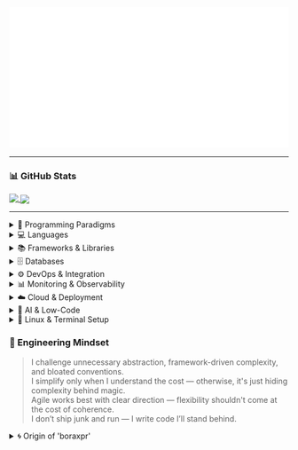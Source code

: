 <a href="https://github.com/boraxpr">
  <img src="header.svg" alt="Click to see the source">
</a>

---

### 📊 GitHub Stats

<a href="https://github.com/boraxpr">
  <img align="top" src="https://github-readme-stats-m5lmz0gqb-boraxpr.vercel.app/api?username=boraxpr&show_icons=true&theme=tokyonight&include_all_commits=true" />
</a>
<a href="https://github.com/boraxpr">
  <img align="center" src="https://github-readme-stats-m5lmz0gqb-boraxpr.vercel.app/api/top-langs/?username=boraxpr&theme=gruvbox&langs_count=5&layout=donut&hide=typescript,QML,c%2B%2B,CMake,PowerShell,Makefile,Ruby&exclude_repo=BlackDesertTools,SeniorLibraryWebTest&&size_weight=0.5&count_weight=0.5" />
</a>

---

<details>
<summary>🧭 Programming Paradigms</summary>

![Object-Oriented](https://img.shields.io/badge/Paradigm-OOP%20(Done%20Right)-blueviolet)  
![Functional](https://img.shields.io/badge/Paradigm-Practical%20Functional-7CFC00)  
![Declarative](https://img.shields.io/badge/Paradigm-Declarative-40C4FF)

</details>

<details>
<summary>💻 Languages</summary>

![Python](https://img.shields.io/badge/Language-Python-3776AB?logo=python&logoColor=white)  
![SQL](https://img.shields.io/badge/Language-SQL-4479A1?logo=sqlite&logoColor=white)  
![Java](https://img.shields.io/badge/Language-Java-007396?logo=java&logoColor=white)  
![JavaScript](https://img.shields.io/badge/Language-JavaScript-F7DF1E?logo=javascript&logoColor=black)  
![Go](https://img.shields.io/badge/Language-Go-00ADD8?logo=go&logoColor=white)  
![Rust](https://img.shields.io/badge/Language-Rust-000000?logo=rust&logoColor=white)

</details>

<details>
<summary>📚 Frameworks & Libraries</summary>

**Web & Frontend**  
![React](https://img.shields.io/badge/Frontend-React-61DAFB?logo=react&logoColor=white)  
![Vue.js](https://img.shields.io/badge/Frontend-Vue.js-4FC08D?logo=vue.js&logoColor=white)  
![Next.js](https://img.shields.io/badge/Framework-Next.js-000000?logo=next.js&logoColor=white)  
![Nuxt.js](https://img.shields.io/badge/Framework-Nuxt.js-00DC82?logo=nuxt.js&logoColor=white)  
![UmiJS](https://img.shields.io/badge/Framework-UmiJS-FE0C75?logo=antdesign&logoColor=white)  
![Flutter](https://img.shields.io/badge/Mobile-Flutter-02569B?logo=flutter&logoColor=white)  

**Backend & APIs**  
![NestJS](https://img.shields.io/badge/Backend-NestJS-E0234E?logo=nestjs&logoColor=white)  
![Spring Boot](https://img.shields.io/badge/Backend-Spring%20Boot-6DB33F?logo=springboot&logoColor=white)  
![JHipster](https://img.shields.io/badge/Framework-JHipster-0052CC?logo=jhipster&logoColor=white)  
![Axum](https://img.shields.io/badge/Framework-Axum-000000?logo=rust&logoColor=white)  
![Chi](https://img.shields.io/badge/Framework-Chi-00ADD8?logo=go&logoColor=white)  
> Prefer explicit logic and SQL clarity over framework magic or blind ORM usage.

</details>

<details>
<summary>🗄️ Databases </summary>

![PostgreSQL](https://img.shields.io/badge/Database-PostgreSQL-336791?logo=postgresql&logoColor=white)  
![SQL Server](https://img.shields.io/badge/Database-SQL%20Server-CC2927?logo=microsoftsqlserver&logoColor=white)  
![MongoDB](https://img.shields.io/badge/Database-MongoDB-47A248?logo=mongodb&logoColor=white)  

> 🧠 Deep SQL: Stored procedures, CTEs, data modeling, and transactional integrity.  
</details>

<details>
<summary>⚙️ DevOps & Integration</summary>

![Docker](https://img.shields.io/badge/Container-Docker-2496ED?logo=docker&logoColor=white)  
![GitHub Actions](https://img.shields.io/badge/CI/CD-GitHub%20Actions-2088FF?logo=githubactions&logoColor=white)  
![GitLab](https://img.shields.io/badge/CI/CD-GitLab-FC6D26?logo=gitlab&logoColor=white)  
![Jenkins](https://img.shields.io/badge/CI/CD-Jenkins-D24939?logo=jenkins&logoColor=white)  
![Portainer](https://img.shields.io/badge/Orchestration-Portainer-13BEF9?logo=portainer&logoColor=white)  
![Apache Airflow](https://img.shields.io/badge/ETL-Apache%20Airflow-017CEE?logo=apacheairflow&logoColor=white)  
![Apache Superset](https://img.shields.io/badge/DataViz-Apache%20Superset-292929?logo=apache&logoColor=white)

</details>

<details>
<summary>📊 Monitoring & Observability</summary>

![Grafana](https://img.shields.io/badge/Monitoring-Grafana-F46800?logo=grafana&logoColor=white)  
![ELK Stack](https://img.shields.io/badge/Logging-ELK%20Stack-005571?logo=elastic&logoColor=white)

</details>

<details>
<summary>☁️ Cloud & Deployment</summary>

![Azure](https://img.shields.io/badge/Cloud-Azure-0078D4?logo=microsoftazure&logoColor=white)  
![Vercel](https://img.shields.io/badge/Platform-Vercel-000000?logo=vercel&logoColor=white)  
![Netlify](https://img.shields.io/badge/Platform-Netlify-00C7B7?logo=netlify&logoColor=white)  
![Firebase](https://img.shields.io/badge/Platform-Firebase-FFCA28?logo=firebase&logoColor=black)  
![Supabase](https://img.shields.io/badge/Platform-Supabase-3ECF8E?logo=supabase&logoColor=white)

</details>

<details>
<summary>🧠 AI & Low-Code</summary>

![ChatGPT](https://img.shields.io/badge/AI-ChatGPT-00A67E?logo=openai&logoColor=white)  
![Claude](https://img.shields.io/badge/AI-Claude-FFD700?logo=anthropic&logoColor=black)  
![OutSystems](https://img.shields.io/badge/LowCode-OutSystems-CC0000?logo=outsystems&logoColor=white)

</details>

<details>
<summary>🐧 Linux & Terminal Setup</summary>

![Fedora](https://img.shields.io/badge/Linux-Fedora-51A2DA?logo=fedora&logoColor=white)  
![KDE](https://img.shields.io/badge/Desktop-KDE-1C99D6?logo=kde&logoColor=white)  
![Hyper](https://img.shields.io/badge/Terminal-Hyper-000000?logo=hyper&logoColor=white)  
![Bash](https://img.shields.io/badge/Shell-Bash-4EAA25?logo=gnubash&logoColor=white)  
![Zsh](https://img.shields.io/badge/Shell-Zsh-89e051?logo=gnu-bash&logoColor=black)  
![Starship](https://img.shields.io/badge/Prompt-Starship-DD0B78?logo=starship&logoColor=white)  

</details>

### 🧠 Engineering Mindset  
> I challenge unnecessary abstraction, framework-driven complexity, and bloated conventions.  
> I simplify only when I understand the cost — otherwise, it's just hiding complexity behind magic.  
> Agile works best with clear direction — flexibility shouldn't come at the cost of coherence.  
> I don’t ship junk and run — I write code I’ll stand behind.

<details>
<summary>🌀 Origin of 'boraxpr'</summary>

**Bora** is from *Campagnolo Bora One*, a high-end roadbike wheel I dreamed of owning in high school.  
I ended up with *Campagnolo Scirocco*, but found its name a bit too soft-sounding for a personal alias.

**Xpr** stands for *Cross-Polarization Ratio*, a concept from antenna engineering I encountered while studying networks at MUICT.  
It refers to how much energy is radiated in unintended polarization — an idea that parallels how my mind works:  
creative, sometimes unconventional, but always grounded in signal.

</details>

